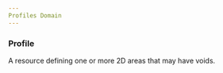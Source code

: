 ```yaml
---
Profiles Domain
---
```


### Profile

A resource defining one or more 2D areas that may have voids.
